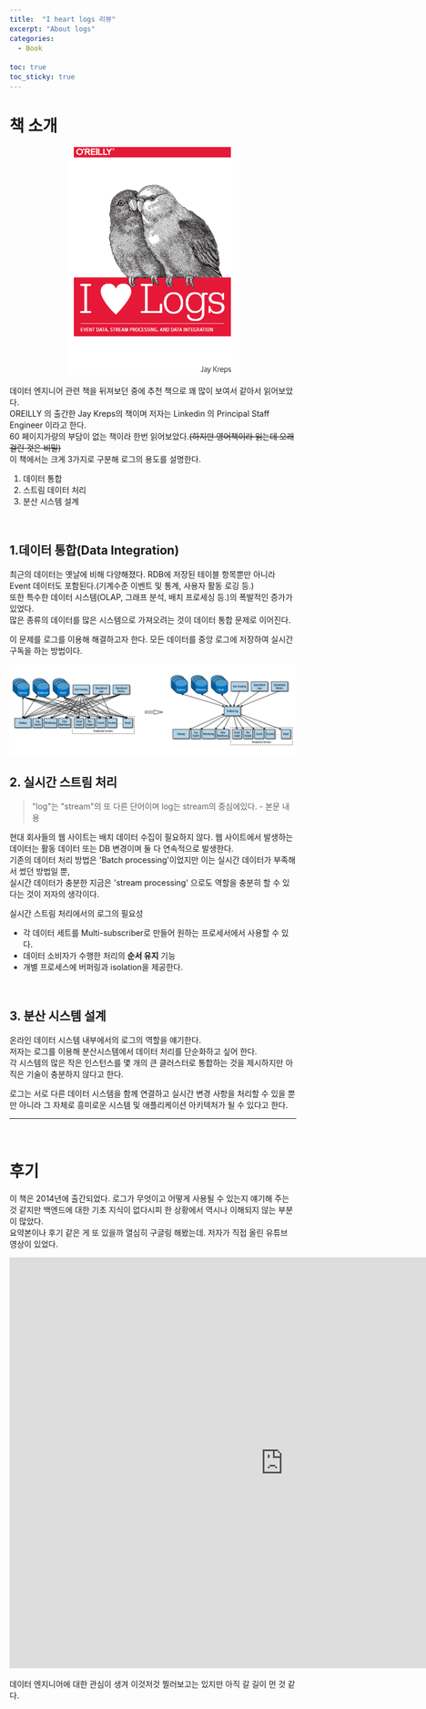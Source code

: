 ```yaml
---
title:  "I heart logs 리뷰"
excerpt: "About logs"
categories:
  - Book

toc: true
toc_sticky: true
---
```


# 책 소개
 
<p align="center"><img src="/assets/images/blog/iheartlogs_cover.png" width="300" height="400"></p>

데이터 엔지니어 관련 책을 뒤져보던 중에 추천 책으로 꽤 많이 보여서 같아서 읽어보았다.  
OREILLY 의 출간한 Jay Kreps의 책이며 저자는 Linkedin 의 Principal Staff Engineer 이라고 한다.  
60 페이지가량의 부담이 없는 책이라 한번 읽어보았다.~~(하지만 영어책이라 읽는데 오래 걸린 것은 비밀)~~  
이 책에서는 크게 3가지로 구분해 로그의 용도를 설명한다.

1. 데이터 통합
2. 스트림 데이터 처리
3. 분산 시스템 설계  

<br>

## 1.데이터 통합(Data Integration)

최근의 데이터는 옛날에 비해 다양해졌다. RDB에 저장된 테이블 항목뿐만 아니라 Event 데이터도 포함된다.(기계수준 이벤트 및 통계, 사용자 활동 로깅 등.)  
또한 특수한 데이터 시스템(OLAP, 그래프 분석, 배치 프로세싱 등.)의 폭발적인 증가가 있었다.  
많은 종류의 데이터를 많은 시스템으로 가져오려는 것이 데이터 통합 문제로 이어진다.

이 문제를 로그를 이용해 해결하고자 한다. 모든 데이터를 중앙 로그에 저장하여 실시간 구독을 하는 방법이다.   


<img src="/assets/images/blog/iheartlogs_1.png" width="800"> 

<br>

## 2. 실시간 스트림 처리

> "log"는 "stream"의 또 다른 단어이며 log는 stream의 중심에있다. - 본문 내용

현대 회사들의 웹 사이트는 배치 데이터 수집이 필요하지 않다. 웹 사이트에서 발생하는 데이터는 활동 데이터 또는 DB 변경이며 둘 다 연속적으로 발생한다.  
기존의 데이터 처리 방법은 'Batch processing'이었지만 이는 실시간 데이터가 부족해서 썼던 방법일 뿐,   
실시간 데이터가 충분한 지금은 'stream processing' 으로도 역할을 충분히 할 수 있다는 것이 저자의 생각이다.

실시간 스트림 처리에서의 로그의 필요성

- 각 데이터 세트를 Multi-subscriber로 만들어 원하는 프로세서에서 사용할 수 있다.
- 데이터 소비자가 수행한 처리의 **순서 유지** 기능
- 개별 프로세스에 버퍼링과 isolation을 제공한다.

<br>

## 3. 분산 시스템 설계
온라인 데이터 시스템 내부에서의 로그의 역할을 얘기한다.  
저자는 로그를 이용해 분산시스템에서 데이터 처리를 단순화하고 싶어 한다.  
각 시스템의 많은 작은 인스턴스를 몇 개의 큰 클러스터로 통합하는 것을 제시하지만 아직은 기술이 충분하지 않다고 한다.


로그는 서로 다른 데이터 시스템을 함께 연결하고 실시간 변경 사항을 처리할 수 있을 뿐만 아니라 그 자체로 흥미로운 시스템 및 애플리케이션 아키텍처가 될 수 있다고 한다.

---
<br>

# 후기
이 책은 2014년에 출간되었다. 로그가 무엇이고 어떻게 사용될 수 있는지 얘기해 주는 것 같지만 백엔드에 대한 기초 지식이 없다시피 한 상황에서 역시나 이해되지 않는 부분이 많았다.   
요약본이나 후기 같은 게 또 있을까 열심히 구글링 해봤는데. 저자가 직접 올린 유튜브 영상이 있었다.  

<iframe width="961" height="721" src="https://www.youtube.com/embed/aJuo_bLSW6s" title="YouTube video player" frameborder="0" allow="accelerometer; autoplay; clipboard-write; encrypted-media; gyroscope; picture-in-picture" allowfullscreen></iframe>


<br>

데이터 엔지니어에 대한 관심이 생겨 이것저것 찔러보고는 있지만 아직 갈 길이 먼 것 같다. 